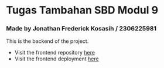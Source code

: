 # Tugas Tambahan SBD Modul 9

### Made by Jonathan Frederick Kosasih / 2306225981

This is the backend of the project. 
- Visit the frontend repository [here](https://github.com/JonathanKosasih18/TUTAM_SBD9_FrontEnd)
- Visit the frontend deployment [here](https://tutam-sbd-9-front-end.vercel.app/)